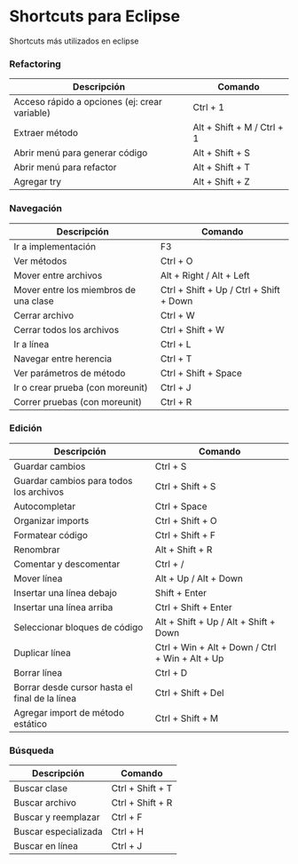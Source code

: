 # Shortcuts para Eclipse

Shortcuts más utilizados en eclipse

### Refactoring

|Descripción|Comando|
|-|-|
|Acceso rápido a opciones (ej: crear variable)|Ctrl + 1|
|Extraer método|Alt + Shift + M / Ctrl + 1|
|Abrir menú para generar código|Alt + Shift + S|
|Abrir menú para refactor|Alt + Shift + T|
|Agregar try|Alt + Shift + Z|

### Navegación

|Descripción|Comando|
|-|-|
|Ir a implementación|F3|
|Ver métodos|Ctrl + O|
|Mover entre archivos|Alt + Right / Alt + Left|
|Mover entre los miembros de una clase|Ctrl + Shift + Up / Ctrl + Shift + Down|
|Cerrar archivo|Ctrl + W|
|Cerrar todos los archivos|Ctrl + Shift + W|
|Ir a línea|Ctrl + L|
|Navegar entre herencia|Ctrl + T|
|Ver parámetros de método|Ctrl + Shift + Space|
|Ir o crear prueba (con moreunit)|Ctrl + J|
|Correr pruebas (con moreunit)|Ctrl + R|

### Edición

|Descripción|Comando|
|-|-|
|Guardar cambios|Ctrl + S|
|Guardar cambios para todos los archivos|Ctrl + Shift + S|
|Autocompletar|Ctrl + Space|
|Organizar imports|Ctrl + Shift + O|
|Formatear código|Ctrl + Shift + F|
|Renombrar|Alt + Shift + R|
|Comentar y descomentar|Ctrl + /|
|Mover línea|Alt + Up / Alt + Down|
|Insertar una línea debajo|Shift + Enter|
|Insertar una línea arriba|Ctrl + Shift + Enter|
|Seleccionar bloques de código|Alt + Shift + Up / Alt + Shift + Down|
|Duplicar línea|Ctrl + Win + Alt + Down / Ctrl + Win + Alt + Up|
|Borrar línea|Ctrl + D|
|Borrar desde cursor hasta el final de la línea|Ctrl + Shift + Del|
|Agregar import de método estático|Ctrl + Shift + M|

### Búsqueda

|Descripción|Comando|
|-|-|
|Buscar clase|Ctrl + Shift + T|
|Buscar archivo|Ctrl + Shift + R|
|Buscar y reemplazar|Ctrl + F|
|Buscar especializada|Ctrl + H|
|Buscar en línea|Ctrl + J|
